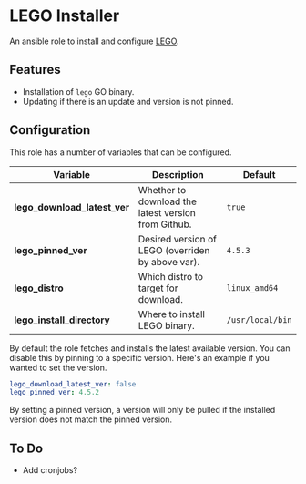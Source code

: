 # LEGO Installer

An ansible role to install and configure [LEGO](https://go-acme.github.io/lego/).

## Features

- Installation of `lego` GO binary.
- Updating if there is an update and version is not pinned.

## Configuration

This role has a number of variables that can be configured.

| Variable                            | Description                                              | Default           |
| ----------------------------------- | -------------------------------------------------------- | ----------------- |
| **lego_download_latest_ver**        | Whether to download the latest version from Github.      | `true`
| **lego_pinned_ver**                 | Desired version of LEGO (overriden by above var).        | `4.5.3`
| **lego_distro**                     | Which distro to target for download.                     | `linux_amd64`
| **lego_install_directory**          | Where to install LEGO binary.                            | `/usr/local/bin`

By default the role fetches and installs the latest available version.  You can disable this by pinning to a specific version.  Here's an example if you wanted to set the version.

```yaml
lego_download_latest_ver: false
lego_pinned_ver: 4.5.2
```
By setting a pinned version, a version will only be pulled if the installed version does not match the pinned version.

## To Do
- Add cronjobs?
